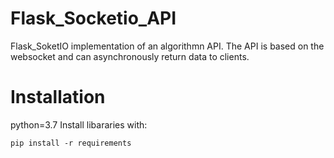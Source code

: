 # Flask_Socketio_API
Flask_SoketIO implementation of an algorithmn API. The API is based on the websocket and can asynchronously return data to clients.


# Installation
python=3.7
Install libararies with:
```pyhon
pip install -r requirements
```
